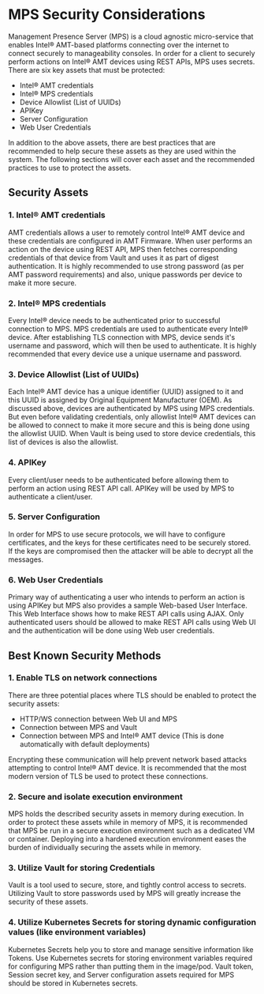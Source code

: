 # MPS Security Considerations

Management Presence Server (MPS) is a cloud agnostic micro-service that enables Intel&reg; AMT-based platforms connecting over the internet to connect securely to manageability consoles. In order for a client to securely perform actions on Intel&reg; AMT devices using REST APIs, MPS uses secrets. There are six key assets that must be protected:

* Intel&reg; AMT credentials
* Intel&reg; MPS credentials
* Device Allowlist (List of UUIDs)
* APIKey
* Server Configuration
* Web User Credentials

In addition to the above assets, there are best practices that are recommended to help secure these assets as they are used within the system.  The following sections will cover each asset and the recommended practices to use to protect the assets.


## Security Assets

### 1. Intel&reg; AMT credentials
AMT credentials allows a user to remotely control Intel&reg; AMT device and these credentials are configured in AMT Firmware. When user performs an action on the device using REST API, MPS then fetches corresponding credentials of that device from Vault and uses it as part of digest authentication. It is highly recommended to use strong password (as per AMT password requirements) and also, unique passwords per device to make it more secure.

### 2. Intel&reg; MPS credentials
Every Intel&reg; device needs to be authenticated prior to successful connection to MPS. MPS credentials are used to authenticate every Intel&reg; device. After establishing TLS connection with MPS, device sends it's username and password, which will then be used to authenticate. It is highly recommended that every device use a unique username and password.

### 3. Device Allowlist (List of UUIDs)
Each Intel&reg; AMT device has a unique identifier (UUID) assigned to it and this UUID is assigned by Original Equipment Manufacturer (OEM). As discussed above, devices are authenticated by MPS using MPS credentials. But even before validating credentials, only allowlist Intel&reg; AMT devices can be allowed to connect to make it more secure and this is being done using the allowlist UUID.  When Vault is being used to store device credentials, this list of devices is also the allowlist.

### 4. APIKey
Every client/user needs to be authenticated before allowing them to perform an action using REST API call. APIKey will be used by MPS to authenticate a client/user.

### 5. Server Configuration
In order for MPS to use secure protocols, we will have to configure certificates, and the keys for these certificates need to be securely stored. If the keys are compromised then the attacker will be able to decrypt all the messages.

### 6. Web User Credentials
Primary way of authenticating a user who intends to perform an action is using APIKey but MPS also provides a sample Web-based User Interface. This Web Interface shows how to make REST API calls using AJAX. Only authenticated users should be allowed to make REST API calls using Web UI and the authentication will be done using Web user credentials.


## Best Known Security Methods

### 1. Enable TLS on network connections
There are three potential places where TLS should be enabled to protect the security assets:

* HTTP/WS connection between Web UI and MPS
* Connection between MPS and Vault
* Connection between MPS and Intel&reg; AMT device (This is done automatically with default deployments)

Encrypting these communication will help prevent network based attacks attempting to control Intel&reg; AMT device. It is recommended that the most modern version of TLS be used to protect these connections.

### 2. Secure and isolate execution environment
MPS holds the described security assets in memory during execution.  In order to protect these assets while in memory of MPS, it is recommended that MPS be run in a secure execution environment such as a dedicated VM or container. Deploying into a hardened execution environment eases the burden of individually securing the assets while in memory.

### 3. Utilize Vault for storing Credentials
Vault is a tool used to secure, store, and tightly control access to secrets. Utilizing Vault to store passwords used by MPS will greatly increase the security of these assets.

### 4. Utilize Kubernetes Secrets for storing dynamic configuration values (like environment variables)
Kubernetes Secrets help you to store and manage sensitive information like Tokens. Use Kubernetes secrets for storing environment variables required for configuring MPS rather than putting them in the image/pod. Vault token, Session secret key, and Server configuration assets required for MPS should be stored in Kubernetes secrets.

<br>
